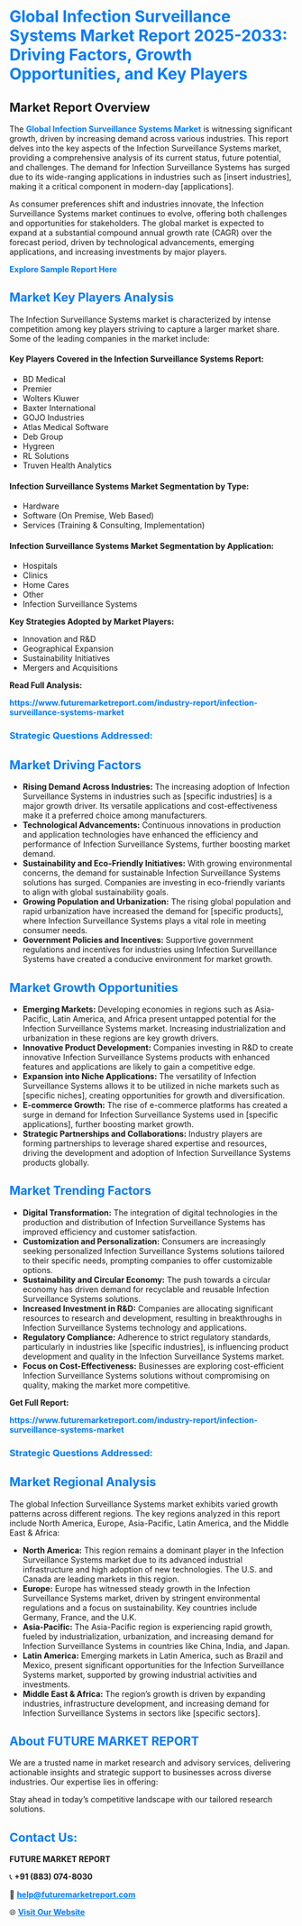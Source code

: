 <h1 style="color: #007BFF;">Global Infection Surveillance Systems Market Report 2025-2033: Driving Factors, Growth Opportunities, and Key Players</h1>

<section id="overview">
<h2>Market Report Overview</h2>
<p>The <a href="https://www.futuremarketreport.com/industry-report/infection-surveillance-systems-market" style="color: #007BFF; text-decoration: none;"><strong>Global Infection Surveillance Systems Market</strong></a> is witnessing significant growth, driven by increasing demand across various industries. This report delves into the key aspects of the Infection Surveillance Systems market, providing a comprehensive analysis of its current status, future potential, and challenges. The demand for Infection Surveillance Systems has surged due to its wide-ranging applications in industries such as [insert industries], making it a critical component in modern-day [applications].</p>
<p>As consumer preferences shift and industries innovate, the Infection Surveillance Systems market continues to evolve, offering both challenges and opportunities for stakeholders. The global market is expected to expand at a substantial compound annual growth rate (CAGR) over the forecast period, driven by technological advancements, emerging applications, and increasing investments by major players.</p>
</section>

<section id="overview">
<p><a href="https://www.futuremarketreport.com/request-sample/reportId=111058" style="color: #007BFF; text-decoration: none;"><strong>Explore Sample Report Here</strong></a></p>
</section>

<section id="key-players">
<h2 style="color: #007BFF;">Market Key Players Analysis</h2>
<p>The Infection Surveillance Systems market is characterized by intense competition among key players striving to capture a larger market share. Some of the leading companies in the market include:</p>
<h4>Key Players Covered in the Infection Surveillance Systems Report:</h4>
<ul><li>BD Medical</li><li>Premier</li><li>Wolters Kluwer</li><li>Baxter International</li><li>GOJO Industries</li><li>Atlas Medical Software</li><li>Deb Group</li><li>Hygreen</li><li>RL Solutions</li><li>Truven Health Analytics</li></ul>
<h4>Infection Surveillance Systems Market Segmentation by Type:</h4>
<ul><li>Hardware</li><li>Software (On Premise, Web Based)</li><li>Services (Training &amp; Consulting, Implementation)</li></ul>

<h4>Infection Surveillance Systems Market Segmentation by Application:</h4>
<ul><li>Hospitals</li><li>Clinics</li><li>Home Cares</li><li>Other</li><li>Infection Surveillance Systems</li></ul>
<p><strong>Key Strategies Adopted by Market Players:</strong></p>
<ul>
<li>Innovation and R&D</li>
<li>Geographical Expansion</li>
<li>Sustainability Initiatives</li>
<li>Mergers and Acquisitions</li>
</ul>
</section>

<section>
<p><strong>Read Full Analysis: </strong></p><a href="https://www.futuremarketreport.com/industry-report/infection-surveillance-systems-market" style="color: #007BFF; text-decoration: none;"><strong>https://www.futuremarketreport.com/industry-report/infection-surveillance-systems-market</strong></a>
<h3 style="color: #007BFF;">Strategic Questions Addressed:</h3>
</section>

<section id="driving-factors">
<h2 style="color: #007BFF;">Market Driving Factors</h2>
<ul>
<li><strong>Rising Demand Across Industries:</strong> The increasing adoption of Infection Surveillance Systems in industries such as [specific industries] is a major growth driver. Its versatile applications and cost-effectiveness make it a preferred choice among manufacturers.</li>
<li><strong>Technological Advancements:</strong> Continuous innovations in production and application technologies have enhanced the efficiency and performance of Infection Surveillance Systems, further boosting market demand.</li>
<li><strong>Sustainability and Eco-Friendly Initiatives:</strong> With growing environmental concerns, the demand for sustainable Infection Surveillance Systems solutions has surged. Companies are investing in eco-friendly variants to align with global sustainability goals.</li>
<li><strong>Growing Population and Urbanization:</strong> The rising global population and rapid urbanization have increased the demand for [specific products], where Infection Surveillance Systems plays a vital role in meeting consumer needs.</li>
<li><strong>Government Policies and Incentives:</strong> Supportive government regulations and incentives for industries using Infection Surveillance Systems have created a conducive environment for market growth.</li>
</ul>
</section>

<section id="growth-opportunities">
<h2 style="color: #007BFF;">Market Growth Opportunities</h2>
<ul>
<li><strong>Emerging Markets:</strong> Developing economies in regions such as Asia-Pacific, Latin America, and Africa present untapped potential for the Infection Surveillance Systems market. Increasing industrialization and urbanization in these regions are key growth drivers.</li>
<li><strong>Innovative Product Development:</strong> Companies investing in R&D to create innovative Infection Surveillance Systems products with enhanced features and applications are likely to gain a competitive edge.</li>
<li><strong>Expansion into Niche Applications:</strong> The versatility of Infection Surveillance Systems allows it to be utilized in niche markets such as [specific niches], creating opportunities for growth and diversification.</li>
<li><strong>E-commerce Growth:</strong> The rise of e-commerce platforms has created a surge in demand for Infection Surveillance Systems used in [specific applications], further boosting market growth.</li>
<li><strong>Strategic Partnerships and Collaborations:</strong> Industry players are forming partnerships to leverage shared expertise and resources, driving the development and adoption of Infection Surveillance Systems products globally.</li>
</ul>
</section>

<section id="trending-factors">
<h2 style="color: #007BFF;">Market Trending Factors</h2>
<ul>
<li><strong>Digital Transformation:</strong> The integration of digital technologies in the production and distribution of Infection Surveillance Systems has improved efficiency and customer satisfaction.</li>
<li><strong>Customization and Personalization:</strong> Consumers are increasingly seeking personalized Infection Surveillance Systems solutions tailored to their specific needs, prompting companies to offer customizable options.</li>
<li><strong>Sustainability and Circular Economy:</strong> The push towards a circular economy has driven demand for recyclable and reusable Infection Surveillance Systems solutions.</li>
<li><strong>Increased Investment in R&D:</strong> Companies are allocating significant resources to research and development, resulting in breakthroughs in Infection Surveillance Systems technology and applications.</li>
<li><strong>Regulatory Compliance:</strong> Adherence to strict regulatory standards, particularly in industries like [specific industries], is influencing product development and quality in the Infection Surveillance Systems market.</li>
<li><strong>Focus on Cost-Effectiveness:</strong> Businesses are exploring cost-efficient Infection Surveillance Systems solutions without compromising on quality, making the market more competitive.</li>
</ul>
</section>

<section>
<p><strong>Get Full Report: </strong></p><a href="https://www.futuremarketreport.com/industry-report/infection-surveillance-systems-market" style="color: #007BFF; text-decoration: none;"><strong>https://www.futuremarketreport.com/industry-report/infection-surveillance-systems-market</strong></a>
<h3 style="color: #007BFF;">Strategic Questions Addressed:</h3>
</section>


<section id="regional-analysis">
<h2 style="color: #007BFF;">Market Regional Analysis</h2>
<p>The global Infection Surveillance Systems market exhibits varied growth patterns across different regions. The key regions analyzed in this report include North America, Europe, Asia-Pacific, Latin America, and the Middle East & Africa:</p>
<ul>
<li><strong>North America:</strong> This region remains a dominant player in the Infection Surveillance Systems market due to its advanced industrial infrastructure and high adoption of new technologies. The U.S. and Canada are leading markets in this region.</li>
<li><strong>Europe:</strong> Europe has witnessed steady growth in the Infection Surveillance Systems market, driven by stringent environmental regulations and a focus on sustainability. Key countries include Germany, France, and the U.K.</li>
<li><strong>Asia-Pacific:</strong> The Asia-Pacific region is experiencing rapid growth, fueled by industrialization, urbanization, and increasing demand for Infection Surveillance Systems in countries like China, India, and Japan.</li>
<li><strong>Latin America:</strong> Emerging markets in Latin America, such as Brazil and Mexico, present significant opportunities for the Infection Surveillance Systems market, supported by growing industrial activities and investments.</li>
<li><strong>Middle East & Africa:</strong> The region’s growth is driven by expanding industries, infrastructure development, and increasing demand for Infection Surveillance Systems in sectors like [specific sectors].</li>
</ul>
</section>

<footer>
<h2 style="color: #007BFF;">About FUTURE MARKET REPORT</h2>
<p>We are a trusted name in market research and advisory services, delivering actionable insights and strategic support to businesses across diverse industries. Our expertise lies in offering:</p>

<p>Stay ahead in today’s competitive landscape with our tailored research solutions.</p>

<h2 style="color: #007BFF;">Contact Us:</h2>
<p><strong>FUTURE MARKET REPORT</strong></p>
<p>📞 <strong>+91 (883) 074-8030</strong></p>
<p>📧 <strong><a href="mailto:help@futuremarketreport.com" style="color: #007BFF;">help@futuremarketreport.com</a></strong></p>
<p>🌐 <strong><a href="https://www.futuremarketreport.com/" style="color: #007BFF;">Visit Our Website</a></strong></p>
</footer>